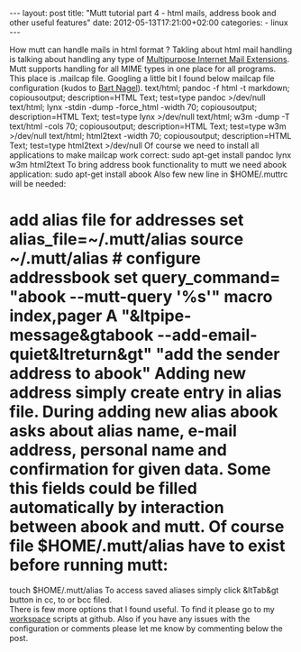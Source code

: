 --- layout: post title: "Mutt tutorial part 4 - html mails, address book and other useful features" date: 2012-05-13T17:21:00+02:00 categories: - linux ---

How mutt can handle mails in html format ? Takling about html mail handling is talking about handling any type of [Multipurpose Internet Mail Extensions](http://en.wikipedia.org/wiki/MIME). Mutt supports handling for all MIME types in one place for all programs. This place is .mailcap file. Googling a little bit I found below mailcap file configuration (kudos to [Bart Nagel](http://trembits.blogspot.com/2011/12/viewing-html-in-mutt.html)).
text/html; pandoc -f html -t markdown; copiousoutput; description=HTML Text; test=type pandoc >/dev/null text/html; lynx -stdin -dump -force\_html -width 70; copiousoutput; description=HTML Text; test=type lynx >/dev/null text/html; w3m -dump -T text/html -cols 70; copiousoutput; description=HTML Text; test=type w3m >/dev/null text/html; html2text -width 70; copiousoutput; description=HTML Text; test=type html2text >/dev/null Of course we need to install all applications to make mailcap work correct:
sudo apt-get install pandoc lynx w3m html2text To bring address book functionality to mutt we need abook application:
sudo apt-get install abook Also few new line in $HOME/.muttrc will be needed:
# add alias file for addresses set alias\_file=~/.mutt/alias source ~/.mutt/alias # configure addressbook set query\_command= "abook --mutt-query '%s'" macro index,pager A "&ltpipe-message&gtabook --add-email-quiet&ltreturn&gt" "add the sender address to abook" Adding new address simply create entry in alias file. During adding new alias abook asks about alias name, e-mail address, personal name and confirmation for given data. Some this fields could be filled automatically by interaction between abook and mutt. Of course file $HOME/.mutt/alias have to exist before running mutt:
touch $HOME/.mutt/alias To access saved aliases simply click &ltTab&gt button in cc, to or bcc filed.  
There is few more options that I found useful. To find it please go to my [workspace](https://github.com/pietrushnic/workspace) scripts at github. Also if you have any issues with the configuration or comments please let me know by commenting below the post.
